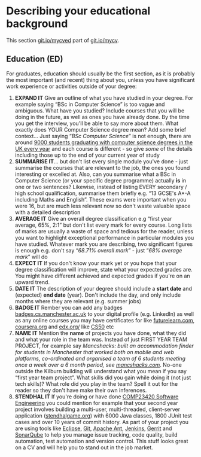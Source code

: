 # Describing your educational background

This section [git.io/mycved](http://git.io/mycved) part of [git.io/mycv](http://git.io/mycv).

## Education (ED)

For graduates, education should usually be the first section, as it is probably the most important (and recent) thing about you, unless you have significant work experience or activities outside of your degree:

1. **EXPAND IT** Give an outline of what you have studied in your degree. For example saying “BSc in Computer Science” is too vague and ambiguous. What have you studied? Include courses that you will be doing in the future, as well as ones you have already done. By the time you get the interview, you'll be able to say more about them. What exactly does YOUR Computer Science degree mean? Add some brief context... Just saying “*BSc Computer Science*” is not enough, there are around [9000 students graduating with computer science degrees in the UK every year](https://web.archive.org/web/20160210155934/https://cphcuk.files.wordpress.com/2016/01/computinggraduateemployabilitysharingpractice.pdf) and each course is different - so give *some* of the details including those up to the end of your current year of study
2. **SUMMARISE IT**... but don't list every single module you've done - just summarise the courses that are relevant to the job, the ones you found interesting or excelled at. Also, can you summarise what a BSc in Computer Science (or your specific degree programme) actually **is** in one or two sentences? Likewise, instead of listing EVERY secondary / high school qualification, summarise them briefly e.g. “13 GCSE's A*-A including Maths and English”. These exams were important when you were 16, but are much less relevant now so don't waste valuable space with a detailed description
3. **AVERAGE IT** Give an overall degree classification e.g “first year average, 65%, 2:1” but don't list every mark for every course. Long lists of marks are usually a waste of space and tedious for the reader, unless you want to highlight exceptional performance in particular modules you have studied. Whatever mark you are describing, two significant figures is enough e.g. don't say “*68.71% overall mark*” - just “*68% average mark*” will do
4. **EXPECT IT** If you don't know your mark yet or you hope that your degree classification will improve, state what your expected grades are. You might have different achieved and expected grades if you're on an upward trend.
5. **DATE IT** The description of your degree should include a **start date** and (expected) **end date** (year). Don't include the day, and only include months where they are relevant (e.g. summer jobs)
5. **BADGE IT** Rember you can add any badges [badges.cs.manchester.ac.uk](https://badges.cs.manchester.ac.uk) to your digital profile (e.g. LinkedIn) as well as any online courses you may have certificates for like [futurelearn.com](https://www.futurelearn.com/), [coursera.org](https://www.coursera.org) and [edx.org/](http://www.edx.org) like [CS50](https://www.edx.org/course/introduction-computer-science-harvardx-cs50x) etc
6. **NAME IT** Mention the **name** of projects you have done, what they did and what your role in the team was. Instead of just FIRST YEAR TEAM PROJECT, for example say *Mancshacks: built an accommodation finder for students in Manchester that worked both on mobile and web platforms, co-ordinated and organised a team of 6 students meeting once a week over a 6 month period, see [mancshacks.com](http://www.mancshacks.com)*. No-one outside the Kilburn building will understand what you mean if you say “first year team project”. What skills did you gain while doing it (not just tech skills)? What role did you play in the team? Spell it out for the reader so they don't have make their own inferences.
7. **STENDHAL IT** If you're doing or have done [COMP23420 Software Engineering](https://studentnet.cs.manchester.ac.uk/ugt/COMP23420/syllabus/) you could mention for example that your second year project involves building a multi-user, multi-threaded, client-server application ([stendhalgame.org](https://stendhalgame.org/)) with 6000 Java classes, 1800 JUnit test cases and over 10 years of commit history. As part of your project you are using tools like [Eclipse](https://en.wikipedia.org/wiki/Eclipse_(software)), [Git](https://en.wikipedia.org/wiki/Git), [Apache Ant](https://en.wikipedia.org/wiki/Apache_Ant), [Jenkins](https://en.wikipedia.org/wiki/Jenkins_(software)), [Gerrit](https://en.wikipedia.org/wiki/Gerrit_(software)) and [SonarQube](https://en.wikipedia.org/wiki/SonarQube) to help you manage issue tracking, code quality, build automation, test automation and version control. This stuff looks great on a CV and will help you to stand out in the job market.
